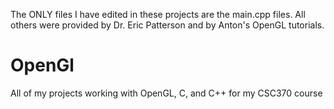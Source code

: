 The ONLY files I have edited in these projects are the main.cpp files.  All others were provided by Dr. Eric Patterson and by Anton's OpenGL tutorials.

# OpenGl
All of my projects working with OpenGL, C, and C++ for my CSC370 course
